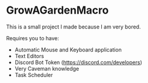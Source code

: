 # GrowAGardenMacro

This is a small project I made because I am very bored.

Requires you to have:
- Automatic Mouse and Keyboard application
- Text Editors
- Discord Bot Token (https://discord.com/developers)
- Very Caveman knowledge
- Task Scheduler


